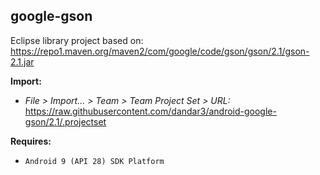 ## google-gson

Eclipse library project based on:<br/>
https://repo1.maven.org/maven2/com/google/code/gson/gson/2.1/gson-2.1.jar

**Import:**
- _File > Import... > Team > Team Project Set > URL:_<br/>
  https://raw.githubusercontent.com/dandar3/android-google-gson/2.1/.projectset

**Requires:**
- `Android 9 (API 28) SDK Platform`